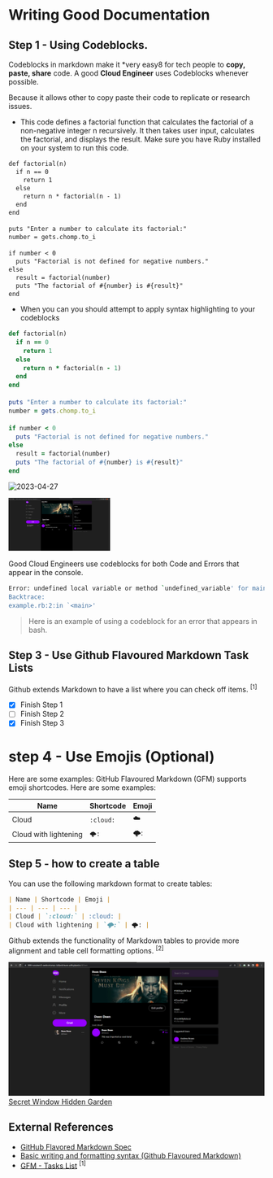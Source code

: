 # Writing Good Documentation

## Step 1 - Using Codeblocks.

Codeblocks in markdown make it *very easy8 for tech people to **copy, paste, share** code.
A good __Cloud Engineer__ uses Codeblocks whenever possible.

Because it allows other to copy paste their code to replicate or research issues.

- This code defines a factorial function that calculates the factorial of a non-negative integer n recursively. It then takes user input, calculates the factorial, and displays the result. Make sure you have Ruby installed on your system to run this code.
```
def factorial(n)
  if n == 0
    return 1
  else
    return n * factorial(n - 1)
  end
end

puts "Enter a number to calculate its factorial:"
number = gets.chomp.to_i

if number < 0
  puts "Factorial is not defined for negative numbers."
else
  result = factorial(number)
  puts "The factorial of #{number} is #{result}"
end
```

- When you can you should attempt to apply syntax highlighting to your codeblocks

```ruby
def factorial(n)
  if n == 0
    return 1
  else
    return n * factorial(n - 1)
  end
end

puts "Enter a number to calculate its factorial:"
number = gets.chomp.to_i

if number < 0
  puts "Factorial is not defined for negative numbers."
else
  result = factorial(number)
  puts "The factorial of #{number} is #{result}"
end
```


![2023-04-27](https://github.com/Nurudeen25/github-docs-example/assets/67113867/b0f2ad44-25bf-4dc6-bb02-cb186468b162)

<img width="200px" src="assets/2023-04-27.png"/>

Good Cloud Engineers use codeblocks for both Code and Errors that appear in the console.


```bash
Error: undefined local variable or method `undefined_variable' for main:Object
Backtrace:
example.rb:2:in `<main>'
```

> Here is an example of using a codeblock for an error that appears in bash.


## Step 3 - Use Github Flavoured Markdown Task Lists

Github extends Markdown to have a list where you can check off items. <sup>[1]</sup>

- [x] Finish Step 1
- [ ] Finish Step 2
- [x] Finish Step 3

# step 4 - Use Emojis (Optional)

Here are some examples:
GitHub Flavoured Markdown (GFM) supports emoji shortcodes. Here are some examples:

| Name | Shortcode | Emoji |
| --- | --- | --- |
| Cloud | `:cloud:` | :cloud: |
| Cloud with lightening | `🌩️:` | 🌩️: |

## Step 5 - how to create a table

You can use the following markdown format to create tables:

```md
| Name | Shortcode | Emoji |
| --- | --- | --- |
| Cloud | `:cloud:` | :cloud: |
| Cloud with lightening | `🌩️:` | 🌩️: |
```
Github extends the functionality of Markdown tables to provide more alignment and table cell formatting options. <sup>[2]</sup>

![Screenshot](assets/2023-04-27.png)
[Secret Window Hidden Garden](secret-window/hidden-garden.md)

## External References
- [GitHub Flavored Markdown Spec](https://github.github.com/gfm/) 
- [Basic writing and formatting syntax (Github Flavoured Markdown)](https://docs.github.com/en/get-started/writing-on-github/getting-started-with-writing-and-formatting-on-github/basic-writing-and-formatting-syntax#relative-links) 
- [GFM - Tasks List](https://docs.github.com/en/get-started/writing-on-github/getting-started-with-writing-and-formatting-on-github/basic-writing-and-formatting-syntax#relative-links) <sup>[1]</sup>
